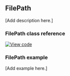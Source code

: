## FilePath

[Add description here.]

### FilePath class reference
[![View code](https://www.mbed.com/embed/?type=library)](https://os.mbed.com/docs/v5.10/mbed-os-api-doxy/classmbed_1_1_file_path.html)

### FilePath example

[Add example here.]
